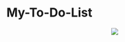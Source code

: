 # My-To-Do-List

<div align="center">
<img src="https://user-images.githubusercontent.com/91493768/186297080-6380d6c3-3ed9-41c0-aede-342e064e61aa.png"/>
</div>

